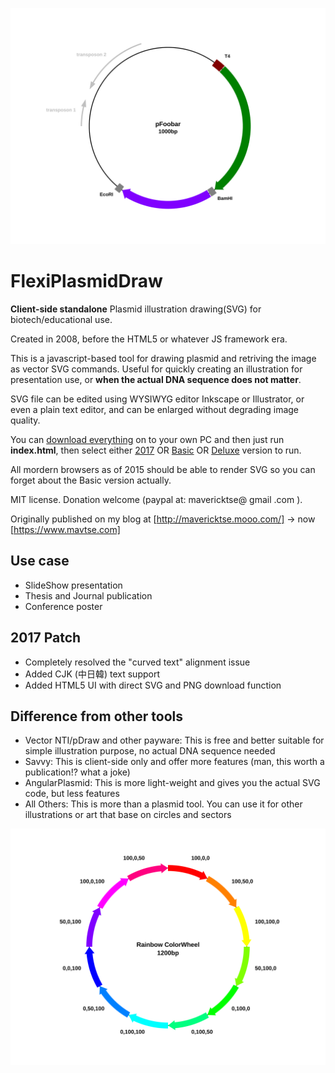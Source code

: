 ![Proper demo](proper_demo.svg)

# FlexiPlasmidDraw
__Client-side standalone__ Plasmid illustration drawing(SVG) for biotech/educational use.

Created in 2008, before the HTML5 or whatever JS framework era.

This is a javascript-based tool for drawing plasmid and retriving the image as vector SVG commands. Useful for quickly creating an illustration for presentation use, or __when the actual DNA sequence does not matter__.

SVG file can be edited using WYSIWYG editor Inkscape or Illustrator, or even a plain text editor, and can be enlarged without degrading image quality.

You can [download everything](https://github.com/MaverickTse/FlexiPlasmidDraw/archive/master.zip) on to your own PC and then just run __index.html__, then select either [2017](https://www.mavtse.com/FlexiPlasmidDraw/FlexiPlasmidDraw2017.html) OR [Basic](https://www.mavtse.com/FlexiPlasmidDraw/TYMPlasmidDraw.htm) OR [Deluxe](https://www.mavtse.com/FlexiPlasmidDraw/FlexiPlasmidDraw%20v2%20Deluxe.xhtml) version to run.

All mordern browsers as of 2015 should be able to render SVG so you can forget about the Basic version actually.

MIT license. Donation welcome (paypal at: mavericktse@ gmail .com ).

Originally published on my blog at [http://mavericktse.mooo.com/] → now [https://www.mavtse.com]

## Use case
* SlideShow presentation
* Thesis and Journal publication
* Conference poster

## 2017 Patch
* Completely resolved the "curved text" alignment issue
* Added CJK (中日韓) text support
* Added HTML5 UI with direct SVG and PNG download function

## Difference from other tools
* Vector NTI/pDraw and other payware: This is free and better suitable for simple illustration purpose, no actual DNA sequence needed
* Savvy: This is client-side only and offer more features (man, this worth a publication!? what a joke)
* AngularPlasmid: This is more light-weight and gives you the actual SVG code, but less features
* All Others: This is more than a plasmid tool. You can use it for other illustrations or art that base on circles and sectors

![Color Wheel](Rainbow%20ColorWheel.svg)
